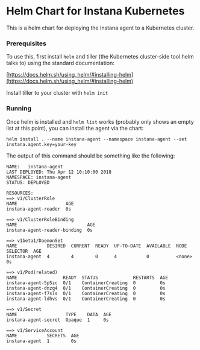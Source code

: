 # Helm Chart for Instana Kubernetes

This is a helm chart for deploying the Instana agent to a Kubernetes cluster.

### Prerequisites

To use this, first install `helm` and tiller (the Kubernetes cluster-side tool helm talks to) using the standard documentation:

[https://docs.helm.sh/using_helm/#installing-helm](https://docs.helm.sh/using_helm/#installing-helm)

Install tiller to your cluster with `helm init`
### Running

Once helm is installed and `helm list` works (probably only shows an empty list at this point), you can install the agent via the chart:

```
helm install . --name instana-agent --namespace instana-agent --set instana.agent.key=your-key
```

The output of this command should be something like the following:

```
NAME:   instana-agent
LAST DEPLOYED: Thu Apr 12 10:10:00 2018
NAMESPACE: instana-agent
STATUS: DEPLOYED

RESOURCES:
==> v1/ClusterRole
NAME                  AGE
instana-agent-reader  0s

==> v1/ClusterRoleBinding
NAME                          AGE
instana-agent-reader-binding  0s

==> v1beta1/DaemonSet
NAME           DESIRED  CURRENT  READY  UP-TO-DATE  AVAILABLE  NODE SELECTOR  AGE
instana-agent  4        4        0      4           0          <none>         0s

==> v1/Pod(related)
NAME                 READY  STATUS             RESTARTS  AGE
instana-agent-5p5zc  0/1    ContainerCreating  0         0s
instana-agent-dnzq4  0/1    ContainerCreating  0         0s
instana-agent-f7sls  0/1    ContainerCreating  0         0s
instana-agent-ldhvs  0/1    ContainerCreating  0         0s

==> v1/Secret
NAME                  TYPE    DATA  AGE
instana-agent-secret  Opaque  1     0s

==> v1/ServiceAccount
NAME           SECRETS  AGE
instana-agent  1        0s
```
